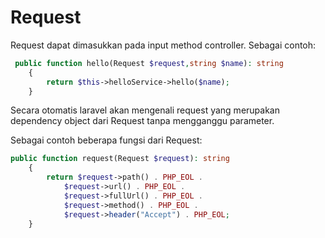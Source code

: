 # Request

Request dapat dimasukkan pada input method controller. Sebagai contoh:
```php
 public function hello(Request $request,string $name): string
    {
        return $this->helloService->hello($name);
    }
```
Secara otomatis laravel akan mengenali request yang merupakan dependency object dari Request tanpa mengganggu parameter.

Sebagai contoh beberapa fungsi dari Request:
```php
public function request(Request $request): string
    {
        return $request->path() . PHP_EOL .
            $request->url() . PHP_EOL .
            $request->fullUrl() . PHP_EOL .
            $request->method() . PHP_EOL .
            $request->header("Accept") . PHP_EOL;
    }
```